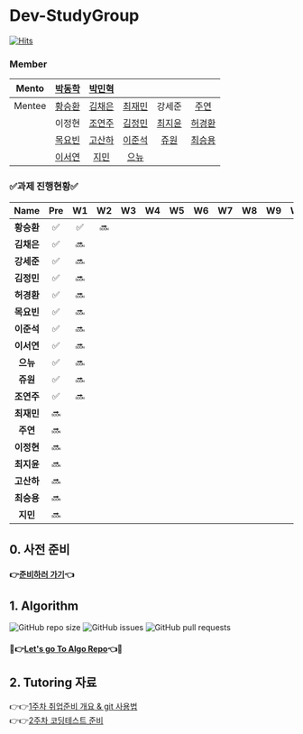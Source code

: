 # Dev-StudyGroup

[![Hits](https://hits.seeyoufarm.com/api/count/incr/badge.svg?url=https%3A%2F%2Fgithub.com%2FDev-StudyGroup&count_bg=%235B5A59&title_bg=%23716A6A&icon=github.svg&icon_color=%23000000&title=Github&edge_flat=false)](https://hits.seeyoufarm.com)

### Member

|Mento|[박동학](https://github.com/DonghakPark)|[박민혁](https://github.com/m1nnh)||||
|:---:|:---:|:---:|:---:|:---:|:---:|
|Mentee|[황승환](https://github.com/xx0hn)|[김채은](https://github.com/chchaeun) |[최재민](https://github.com/dku19jam) |강세준|[주연](https://github.com/keamjyn) |
| | 이정현 |[조연주](https://github.com/wormjoo)|[김정민](https://github.com/JeongMin-98) |[최지윤](https://github.com/J1Yun)|[허경환](https://github.com/hkh1284) |
| | [목요빈](https://github.com/yobinmok) |[고산하](https://github.com/headF1rst) |[이준석](https://github.com/juy4556)  | [쥬원](https://github.com/dwd9999) |[최승용](https://github.com/SeungYongChoi) |
| | [이서연](https://github.com/sylee723)  |[지민](https://github.com/ji-mango) |[으뉴](https://github.com/ChunEunyu)  | | |

### ✅과제 진행현황✅

| Name  | Pre  | W1  | W2  | W3  | W4  | W5  | W6  | W7  | W8  |W9   |W10   |W11   |W12|
|:---:|:---:|:---:|:---:|:---:|:---:|:---:|:---:|:---:|:---:|:---:|:---:|:---:|:---:|
|  **황승환** | ✅  | ✅  | 🔜  |   |   |   |   |   |   |   |   |   | |
|  **김채은** |  ✅ | 🔜  |   |   |   |   |   |   |   |   |   |   | |
|  **강세준** |  ✅ | 🔜 |   |   |   |   |   |   |   |   |   |   | |
|  **김정민** |  ✅ | 🔜 |   |   |   |   |   |   |   |   |   |   ||
|  **허경환** |  ✅ | 🔜 |   |   |   |   |   |   |   |   |   |   ||
|  **목요빈** |  ✅ | 🔜  |   |   |   |   |   |   |   |   |   |   ||
|  **이준석** |  ✅ | 🔜  |   |   |   |   |   |   |   |   |   |   ||
|  **이서연** |  ✅ | 🔜  |   |   |   |   |   |   |   |   |   |   ||
|  **으뉴** |  ✅ | 🔜  |   |   |   |   |   |   |   |   |   |   ||
|  **쥬원** |  ✅ | 🔜 |   |   |   |   |   |   |   |   |   |   ||
|  **조연주** |  ✅ | 🔜 |   |   |   |   |   |   |   |   |   |   ||
|  **최재민** |  🔜 |   |   |   |   |   |   |   |   |   |   |   | |
|  **주연** |  🔜 |   |   |   |   |   |   |   |   |   |   |   ||
|  **이정현** |  🔜 |   |   |   |   |   |   |   |   |   |   |   ||
|  **최지윤** |  🔜 |   |   |   |   |   |   |   |   |   |   |   ||
|  **고산하** |  🔜 |   |   |   |   |   |   |   |   |   |   |   ||
|  **최승용** |  🔜 |   |   |   |   |   |   |   |   |   |   |   ||
|  **지민** |  🔜 |   |   |   |   |   |   |   |   |   |   |   ||

## 0. 사전 준비

#### 👉[준비하러 가기](https://github.com/Dev-StudyGroup/.github/blob/main/Pre_Week.md)👈

## 1. Algorithm 

![GitHub repo size](https://img.shields.io/github/repo-size/Dev-StudyGroup/Algorithm)
![GitHub issues](https://img.shields.io/github/issues/Dev-StudyGroup/Algorithm)
![GitHub pull requests](https://img.shields.io/github/issues-pr/Dev-StudyGroup/Algorithm)

#### 💯👉[Let's go To Algo Repo](https://github.com/Dev-StudyGroup/Algorithm)👈💯

## 2. Tutoring 자료

👉👉[1주차 취업준비 개요 & git 사용법](https://github.com/Dev-StudyGroup/Tutoring/blob/main/1.Introduction%26git.pdf)  
👉👉[2주차 코딩테스트 준비](https://github.com/Dev-StudyGroup/Tutoring/blob/main/2.Coding%20Test.pdf)
